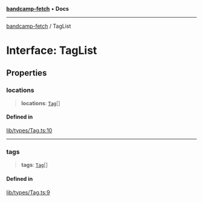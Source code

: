 [**bandcamp-fetch**](../README.md) • **Docs**

***

[bandcamp-fetch](../README.md) / TagList

# Interface: TagList

## Properties

### locations

> **locations**: [`Tag`](Tag.md)[]

#### Defined in

[lib/types/Tag.ts:10](https://github.com/patrickkfkan/bandcamp-fetch/blob/d7908af6ae5080a27ddea05f2631b8fc5129d64d/src/lib/types/Tag.ts#L10)

***

### tags

> **tags**: [`Tag`](Tag.md)[]

#### Defined in

[lib/types/Tag.ts:9](https://github.com/patrickkfkan/bandcamp-fetch/blob/d7908af6ae5080a27ddea05f2631b8fc5129d64d/src/lib/types/Tag.ts#L9)
